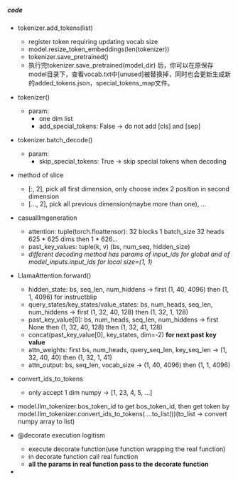 ##### code
- tokenizer.add_tokens(list)
    - register token requiring updating vocab size
    - model.resize_token_embeddings(len(tokenizer))
    - tokenizer.save_pretrained()
    - 执行完tokenizer.save_pretrained(model_dir) 后，你可以在原保存model目录下，查看vocab.txt中[unused]被替换掉，同时也会更新生成新的added_tokens.json，special_tokens_map文件。
- tokenizer()
    - param:
        - one dim list
        - add_special_tokens: False -> do not add [cls] and [sep]
- tokenizer.batch_decode()
    - param:
        - skip_special_tokens: True -> skip special tokens when decoding

- method of slice
    - [:, 2], pick all first dimension, only choose index 2 position in second dimension
    - [..., 2], pick all previous dimension(maybe more than one), ...

- casualllmgeneration
    - attention: tuple(torch.floattensor): 32 blocks 1 batch_size 32 heads 625 * 625 dims then 1 * 626...
    - past_key_values: tuple(k, v) (bs, num_seq, hidden_size)
    - *different decoding method has params of input_ids for global and of model_inputs.input_ids for local size=(1, 1)*

- LlamaAttention.forward()
    - hidden_state: bs, seq_len, num_hiddens -> first (1, 40, 4096) then (1, 1, 4096) for instructblip
    - query_states/key_states/value_states: bs, num_heads, seq_len, num_hiddens -> first (1, 32, 40, 128) then (1, 32, 1, 128)
    - past_key_value[0]: bs, num_heads, seq_len, num_hiddens -> first None then (1, 32, 40, 128) then (1, 32, 41, 128)
    - concat(past_key_value[0], key_states, dim=-2) **for next past key value**
    - attn_weights: first bs, num_heads, query_seq_len, key_seq_len -> (1, 32, 40, 40) then (1, 32, 1, 41)
    - attn_output: bs, seq_len, vocab_size -> (1, 40, 4096) then (1, 1, 4096)

- convert_ids_to_tokens
    - only accept 1 dim numpy -> [1, 23, 4, 5, ...]

- model.llm_tokenizer.bos_token_id to get bos_token_id, then get token by model.llm_tokenizer.convert_ids_to_tokens(....to_list())(to_list -> convert numpy array to list)

- @decorate execution logitism
    - execute decorate function(use function wrapping the real function)
    - in decorate function call real function
    - **all the params in real function pass to the decorate function**

- 